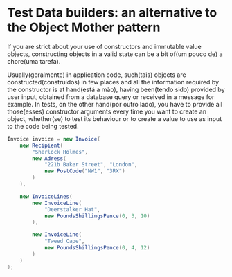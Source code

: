# Test Data builders: an alternative to the Object Mother pattern

If you are strict about your use of constructors and immutable value objects, constructing objects in a valid state can be a bit of(um pouco de) a chore(uma tarefa).

Usually(geralmente) in application code, such(tais) objects are constructed(construídos) in few places and all the information required by the constructor is at hand(está a mão), having been(tendo sido) provided by user input, obtained from a database query or received in a message for example. In tests, on the other hand(por outro lado), you have to provide all those(esses) constructor arguments every time you want to create an object, whether(se) to test its behaviour or to create a value to use as input to the code being tested.

```java
Invoice invoice = new Invoice(
    new Recipient(
        "Sherlock Holmes",
        new Adress(
            "221b Baker Street", "London",
            new PostCode("NW1", "3RX")
        )
    ),

    new InvoiceLines(
        new InvoiceLine(
            "Deerstalker Hat",
            new PoundsShillingsPence(0, 3, 10)
        ),

        new InvoiceLine(
            "Tweed Cape",
            new PoundsShillingsPence(0, 4, 12)
        )
    )
);
```
